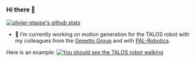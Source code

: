 ### Hi there 👋

<!--
**olivier-stasse/olivier-stasse** is a ✨ _special_ ✨ repository because its `README.md` (this file) appears on your GitHub profile.

Here are some ideas to get you started:

- 🔭 I’m currently working on ...
- 🌱 I’m currently learning ...
- 👯 I’m looking to collaborate on ...
- 🤔 I’m looking for help with ...
- 💬 Ask me about ...
- 📫 How to reach me: ...
- 😄 Pronouns: ...
- ⚡ Fun fact: ...
-->
[![olivier-stasse's github stats](https://github-readme-stats.vercel.app/api?username=olivier-stasse)](https://github.com/olivier-stasse)

- 🔭 I’m currently working on motion generation for the TALOS robot with my colleagues from the [Gepetto Group](https://github.com/gepetto) and with [PAL-Robotics](https://github.com/pal-robotics). 

Here is an example:
[![You should see the TALOS robot walking](https://img.youtube.com/vi/MmV-DpzeUHI/0.jpg)](https://www.youtube.com/watch?v=MmV-DpzeUHI)
